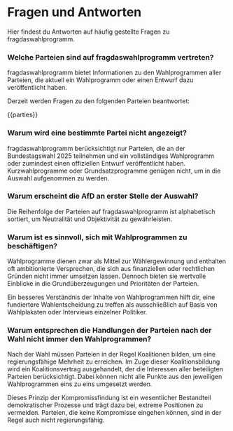 # Fragen und Antworten
Hier findest du Antworten auf häufig gestellte Fragen zu fragdaswahlprogramm.

### Welche Parteien sind auf fragdaswahlprogramm vertreten?
fragdaswahlprogramm bietet Informationen zu den Wahlprogrammen aller Parteien, die aktuell ein Wahlprogramm oder einen Entwurf dazu veröffentlicht haben.

Derzeit werden Fragen zu den folgenden Parteien beantwortet:

{{parties}}

### Warum wird eine bestimmte Partei nicht angezeigt?
fragdaswahlprogramm berücksichtigt nur Parteien, die an der Bundestagswahl 2025 teilnehmen und ein vollständiges Wahlprogramm oder zumindest einen offiziellen Entwurf veröffentlicht haben. Kurzwahlprogramme oder Grundsatzprogramme genügen nicht, um in die Auswahl aufgenommen zu werden.

### Warum erscheint die AfD an erster Stelle der Auswahl?
Die Reihenfolge der Parteien auf fragdaswahlprogramm ist alphabetisch sortiert, um Neutralität und Objektivität zu gewährleisten.

### Warum ist es sinnvoll, sich mit Wahlprogrammen zu beschäftigen?
Wahlprogramme dienen zwar als Mittel zur Wählergewinnung und enthalten oft ambitionierte Versprechen, die sich aus finanziellen oder rechtlichen Gründen nicht immer umsetzen lassen. Dennoch bieten sie wertvolle Einblicke in die Grundüberzeugungen und Prioritäten der Parteien.

Ein besseres Verständnis der Inhalte von Wahlprogrammen hilft dir, eine fundiertere Wahlentscheidung zu treffen als ausschließlich auf Basis von Wahlplakaten oder Interviews einzelner Politiker.

### Warum entsprechen die Handlungen der Parteien nach der Wahl nicht immer den Wahlprogrammen?
Nach der Wahl müssen Parteien in der Regel Koalitionen bilden, um eine regierungsfähige Mehrheit zu erreichen. Im Zuge dieser Koalitionsbildung wird ein Koalitionsvertrag ausgehandelt, der die Interessen aller beteiligten Parteien berücksichtigt. Dabei können nicht alle Punkte aus den jeweiligen Wahlprogrammen eins zu eins umgesetzt werden.

Dieses Prinzip der Kompromissfindung ist ein wesentlicher Bestandteil demokratischer Prozesse und trägt dazu bei, extreme Positionen zu vermeiden. Parteien, die keine Kompromisse eingehen können, sind in der Regel auch nicht regierungsfähig.

